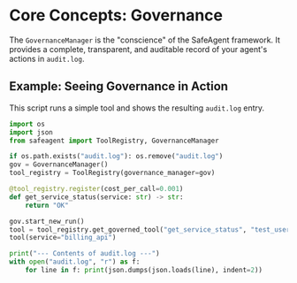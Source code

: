 # Core Concepts: Governance

The `GovernanceManager` is the "conscience" of the SafeAgent framework. It provides a complete, transparent, and auditable record of your agent's actions in `audit.log`.

## Example: Seeing Governance in Action

This script runs a simple tool and shows the resulting `audit.log` entry.

```python
import os
import json
from safeagent import ToolRegistry, GovernanceManager

if os.path.exists("audit.log"): os.remove("audit.log")
gov = GovernanceManager()
tool_registry = ToolRegistry(governance_manager=gov)

@tool_registry.register(cost_per_call=0.001)
def get_service_status(service: str) -> str:
    return "OK"

gov.start_new_run()
tool = tool_registry.get_governed_tool("get_service_status", "test_user")
tool(service="billing_api")

print("--- Contents of audit.log ---")
with open("audit.log", "r") as f:
    for line in f: print(json.dumps(json.loads(line), indent=2))
```